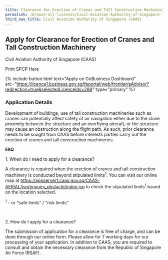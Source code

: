 ```yaml
---
title: Clearance for Erection of Cranes and Tall Construction Machinery
permalink: /browse-all-licences/Civil-Aviation-Authority-of-Singapore-(CAAS)/Clearance-for-Erection-of-Cranes-and-Tall-Construction-Machinery
third_nav_title: Civil Aviation Authority of Singapore (CAAS)
---
```


## Apply for Clearance for Erection of Cranes and Tall Construction Machinery

Civil Aviation Authority of Singapore (CAAS)

Print SPCP Here

{% include button.html text="Apply on GoBusiness Dashboard" src="https://licence1.business.gov.sg/feportal/web/frontier/eAdvisor?redirection=true&selectedLicenceIds=289" type="primary" %}

### Application Details
<p>Development of buildings, use of tall construction machineries such as cranes can potentially affect safety of air navigation either due to the close proximity between the structure and an overflying aircraft, or the structure may cause an obstruction along the flight path. As such, prior clearance needs to be sought from CAAS before interests parties carry out the erection of cranes and tall construction machineries.</p>
<p><strong>FAQ</strong></p>
<p>1. When do I need to apply for a clearance?</p>
<p>A clearance is required when the erection of cranes and tall construction machinery is conducted beyond stipulated limits<sup>1</sup>. You can visit our online map at&nbsp;<a href="https://appserver1.caas.gov.sg/CAAS-AERIAL/jsp/enquiry_obstacle/index.jsp" target="_blank" rel="noopener">https://appserver1.caas.gov.sg/CAAS-AERIAL/jsp/enquiry_obstacle/index.jsp</a>&nbsp;to check the stipulated limits<sup>1</sup>&nbsp;based on the location selected.</p>
<p><sup>1</sup>&nbsp;- or &ldquo;safe limits&rdquo; / &ldquo;risk limits&rdquo;</p>
<p>&nbsp;</p>
<p>2. How do I apply for a clearance?</p>
<p>The submission of application for a clearance is free of charge, and can be done through our online form. Please allow for 7 working days for our processing of your application. In addition to CAAS, you are required to consult and obtain the necessary clearance from the Republic of Singapore Air Force (RSAF).</p>

